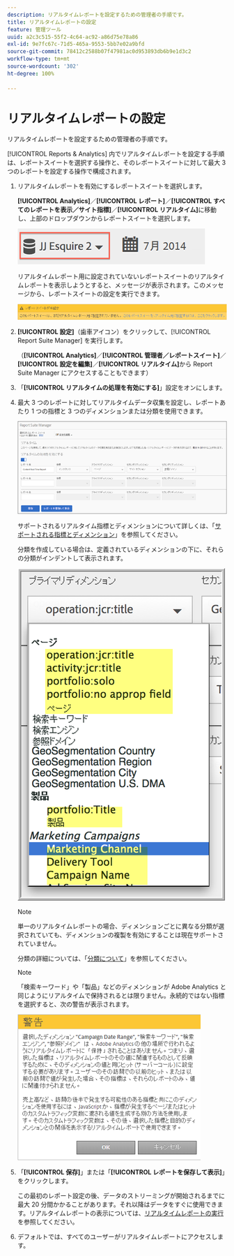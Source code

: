 ```yaml
---
description: リアルタイムレポートを設定するための管理者の手順です。
title: リアルタイムレポートの設定
feature: 管理ツール
uuid: a2c3c515-55f2-4c64-ac92-a86d75e78a86
exl-id: 9e7fc67c-71d5-465a-9553-5bb7e02a9bfd
source-git-commit: 78412c2588b07f47981ac0d953893db6b9e1d3c2
workflow-type: tm+mt
source-wordcount: '302'
ht-degree: 100%

---
```


# リアルタイムレポートの設定

リアルタイムレポートを設定するための管理者の手順です。

[!UICONTROL Reports &amp; Analytics] 内でリアルタイムレポートを設定する手順は、レポートスイートを選択する操作と、そのレポートスイートに対して最大 3 つのレポートを設定する操作で構成されます。

1. リアルタイムレポートを有効にするレポートスイートを選択します。

   **[!UICONTROL Analytics]**／**[!UICONTROL レポート]**／**[!UICONTROL すべてのレポートを表示／サイト指標]**／**[!UICONTROL リアルタイム]**&#x200B;に移動し、上部のドロップダウンからレポートスイートを選択します。

   ![](assets/report_suite_selector.png)

   リアルタイムレポート用に設定されていないレポートスイートのリアルタイムレポートを表示しようとすると、メッセージが表示されます。このメッセージから、レポートスイートの設定を実行できます。

   ![](assets/rep_suite_not_set_up.png)

1. **[!UICONTROL 設定]**（歯車アイコン）をクリックして、[!UICONTROL Report Suite Manager] を実行します。

   （**[!UICONTROL Analytics]**／**[!UICONTROL 管理者／レポートスイート]**／**[!UICONTROL 設定を編集]**／**[!UICONTROL リアルタイム]**&#x200B;から Report Suite Manager にアクセスすることもできます）

1. 「**[!UICONTROL リアルタイムの処理を有効にする]**」設定をオンにします。
1. 最大 3 つのレポートに対してリアルタイムデータ収集を設定し、レポートあたり 1 つの指標と 3 つのディメンションまたは分類を使用できます。

   ![](assets/real_time_admin.png)

   サポートされるリアルタイム指標とディメンションについて詳しくは、「[サポートされる指標とディメンション](/help/components/c-real-time-reporting/realtime-metrics.md)」を参照してください。

   分類を作成している場合は、定義されているディメンションの下に、それらの分類がインデントして表示されます。

   ![](assets/classifications.png)

   >[!NOTE]
   >
   >単一のリアルタイムレポートの場合、ディメンションごとに異なる分類が選択されていても、ディメンションの複製を有効にすることは現在サポートされていません。

   分類の詳細については、「[分類について](/help/components/classifications/c-classifications.md)」を参照してください。

   >[!NOTE]
   >
   >「検索キーワード」や「製品」などのディメンションが Adobe Analytics と同じようにリアルタイムで保持されるとは限りません。永続的ではない指標を選択すると、次の警告が表示されます。

   ![](assets/warning_dimensions.png)

1. 「**[!UICONTROL 保存]**」または「**[!UICONTROL レポートを保存して表示]**」をクリックします。

   この最初のレポート設定の後、データのストリーミングが開始されるまでに最大 20 分間かかることがあります。それ以降はデータをすぐに使用できます。リアルタイムレポートの表示については、[リアルタイムレポートの実行](https://docs.adobe.com/content/help/ja-JP/analytics/analyze/reports-analytics/t-running-report-types.html)を参照してください。

1. デフォルトでは、すべてのユーザーがリアルタイムレポートにアクセスします。
